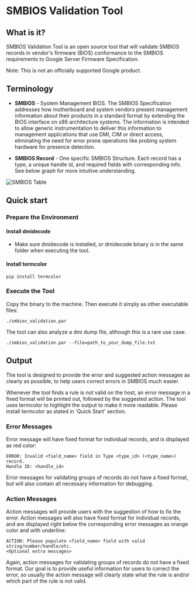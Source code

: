 # SMBIOS Validation Tool

## What is it?

SMBIOS Validation Tool is an open source tool that will validate SMBIOS records
in vendor's firmware (BIOS) conformance to the SMBIOS requirements to Google
Server Firmware Specification.

Note: This is not an officially supported Google product.

## Terminology

*   **SMBIOS** - System Management BIOS. The SMBIOS Specification addresses how
    motherboard and system vendors present management information about their
    products in a standard format by extending the BIOS interface on x86
    architecture systems. The information is intended to allow generic
    instrumentation to deliver this information to management applications that
    use DMI, CIM or direct access, eliminating the need for error prone
    operations like probing system hardware for presence detection.

*   **SMBIOS Record** - One specific SMBIOS Structure. Each record has a type, a
    unique handle id, and required fields with corresponding info. See below
    graph for more intuitive understanding.

![SMBIOS Table](https://docs.google.com/drawings/d/e/2PACX-1vTEVmlZfL6CkpNs44IZ1BAz3lxyBZ1VQRhjAmjwKpj8oJQcUtte3YcQgijGKAWc2Shl2LSaRoGojGIg/pub?w=562&h=434)

## Quick start

### Prepare the Environment

#### Install dmidecode

*   Make sure dmidecode is installed, or dmidecode binary is in the same folder
    when executing the tool.

#### Install termcolor

```shell
pip install termcolor
```

### Execute the Tool

Copy the binary to the machine. Then execute it simply as other executable
files:

```shell
./smbios_validation.par
```

The tool can also analyze a dmi dump file, although this is a rare use case:

```shell
./smbios_validation.par --file=path_to_your_dump_file.txt
```

## Output

The tool is designed to provide the error and suggested action messages as
clearly as possible, to help users correct errors in SMBIOS much easier.

Whenever the tool finds a rule is not valid on the host, an error message in a
fixed format will be printed out, followed by the suggested action. The tool
uses termcolor to highlight the output to make it more readable. Please install
termcolor as stated in 'Quick Start' section.

### Error Messages

Error message will have fixed format for individual records, and is displayed as
red color:

```
ERROR: Invalid <field_name> field in Type <type_id> (<type_name>) record.
Handle ID: <handle_id>
```

Error messages for validating groups of records do not have a fixed format, but
will also contain all necessary information for debugging.

### Action Messages

Action messages will provide users with the suggestion of how to fix the error.
Action messages will also have fixed format for individual records, and are
displayed right below the corresponding error messages as orange color and with
underline:

```
ACTION: Please populate <field_name> field with valid string/number/handle/etc.
<Optional extra messages>
```

Again, action messages for validating groups of records do not have a fixed
format. Our goal is to provide useful information for users to correct the
error, so usually the action message will clearly state what the rule is and/or
which part of the rule is not valid.
